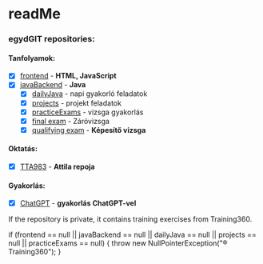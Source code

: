 # readMe
   
### **egydGIT** repositories:
#### Tanfolyamok:
- [x] [frontend](https://github.com/egydGIT/frontend) - **HTML, JavaScript**
- [x] [javaBackend](https://github.com/egydGIT/javaBackend) - **Java**
    - [x] [dailyJava](https://github.com/egydGIT/dailyJava_privat) - napi gyakorló feladatok
    - [x] [projects](https://github.com/egydGIT/projects) - projekt feladatok
    - [x] [practiceExams](https://github.com/egydGIT/practiceExams) - vizsga gyakorlás
    - [x] [final exam](https://github.com/egydGIT/zarovizsga) - Záróvizsga
    - [x] [qualifying exam](https://github.com/egydGIT/kepesitovizsga) - **Képesítő vizsga**

#### Oktatás:
- [x] [TTA983](https://github.com/egydGIT/TTA983) - **Attila repoja**

#### Gyakorlás:
- [x] [ChatGPT](https://github.com/egydGIT/ChatGPT) - **gyakorlás ChatGPT-vel**


If the repository is private, it contains training exercises from Training360.

if (frontend == null || javaBackend == null || dailyJava == null || projects == null || practiceExams == null) {
   throw new NullPointerException("® Training360");
}
